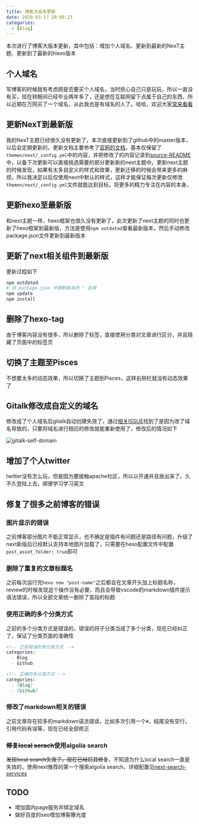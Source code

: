 ```yaml
---
title: 博客大版本更新
date: 2020-03-17 20:08:23
categories:
  - [Blog]
---
```


本次进行了博客大版本更新，其中包括：增加个人域名、更新到最新的NexT主题、更新到了最新的Hexo版本

<!-- more -->

## 个人域名

写博客的时候就有考虑顾是否要买个人域名，当时担心自己只是玩玩，所以一直没有买，现在转眼间已经毕业两年多了，还是想在互联网留下点属于自己的东西，所以近期在万网买了一个域名，从此我也是有域名的人了。哈哈，欢迎大家[常来看看][1]

## 更新NexT到最新版

我的NexT主题已经很久没有更新了，本次直接更新到了github中的master版本，以后会定期更新的，更新文档主要参考了[官网的文档][2]，基本仅保留了`themen/next/_config.yml`中的内容，并把修改了的内容记录到[source-README][3]中，以备下次更新可以直接挑选需要的部分更新新的next主题中。更新next主题的时候发现，如果有太多自定义的样式和效果，更新迁移的时候会带来更多的麻烦，所以我决定以后仅使用next中默认的样式，这样才能保证每次更新仅修改`themen/next/_config.yml`文件就能达到目标。将更多的精力专注在内容的本身。

## 更新hexo至最新版

和next主题一样，hexo框架也很久没有更新了，此次更新了next主题的同时也更新了hexo框架到最新版，方法是使用`npm outdated`查看最新版本，然后手动修改package.json文件更新到最新版本

## 更新了next相关组件到最新版

更新过程如下

```sh
npm outdated
# 将 package.json 中限制版本的 ^ 去掉
npm update
npm install
```

## 删除了hexo-tag

由于博客内容没有很多，所以删除了标签，直接使用分类对文章进行区分，并且隐藏了页面中的标签页

## 切换了主题至Pisces

不想要太多的动态效果，所以切换了主题到Pisces，这样右侧栏就没有动态效果了

## Gitalk修改成自定义的域名

修改成了个人域名后gitalk自动创建失效了，通过[相关ISSUE][5]找到了是因为改了域名导致的，只要将域名进行相应的修改就能重新使用了，修改后的情况如下

![gitalk-self-domain](gitalk-self-domain.png)

## 增加了个人twitter

twitter没有怎么玩，但是因为要接触apache社区，所以以开通并且放出来了。久不久登陆上去，顺便学习学习英文

## 修复了很多之前博客的错误

### 图片显示的错误

之前博客部分图片不能正常显示，也不确定是插件有问题还是路径有问题，升级了next新版后已经默认支持本地图片加载了，只需要在hexo配置文件中配置`post_asset_folder: true`即可

### 删除了重复的文章标题名

之前每次运行完`hexo new "post-name"`之后都会在文章开头加上标题名称，review的时候发现这个操作没有必要，而且会导致vscode的markdown插件提示语法错误，所以全部文章统一删除了首段的标题

### 使用正确的多个分类方式

之前的多个分类方式是错误的，错误的将子分类当成了多个分类，现在已经纠正了，保证了分类页面的准确性

```markdown
<!-- 之前错误的多分类方式 -->
categories:
  - Blog
  - Github

<!-- 正确的多分类方式 -->
categories:
  - [Blog]
  - [Github]
```

### 修改了markdown相关的错误

之前文章存在较多的markdown语法错误，比如多次引用一个`#`，结尾没有空行，引用代码有误等，现在已经全部修正

### ~~修复local serach~~使用algolia search

~~发现local search失效了，现在已经将其修复~~，不知道为什么local search一直是失效的，使用next推荐的第一个搜索algolia search，详细配置见[next-search-services][4]

## TODO

* 增加国内page服务并绑定域名
* 做好百度的seo增加博客曝光度

[1]: http://zhongjiajie.com/
[2]: https://github.com/theme-next/hexo-theme-next/blob/master/docs/zh-CN/UPDATE-FROM-5.1.X.md
[3]: https://github.com/zhongjiajie/zhongjiajie.github.com/blob/source/README.md
[4]: https://theme-next.org/docs/third-party-services/search-services
[5]: https://github.com/gitalk/gitalk/issues/115
